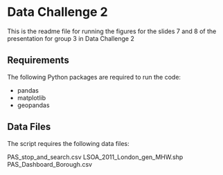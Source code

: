 # Data Challenge 2

This is the readme file for running the figures for the slides 7 and 8 of the presentation for group 3 in Data Challenge 2

## Requirements

The following Python packages are required to run the code:

- pandas
- matplotlib
- geopandas

## Data Files
The script requires the following data files:

PAS_stop_and_search.csv
LSOA_2011_London_gen_MHW.shp
PAS_Dashboard_Borough.csv

